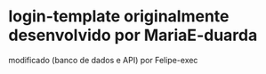 # login-template originalmente desenvolvido por MariaE-duarda
modificado (banco de dados e API) por Felipe-exec
